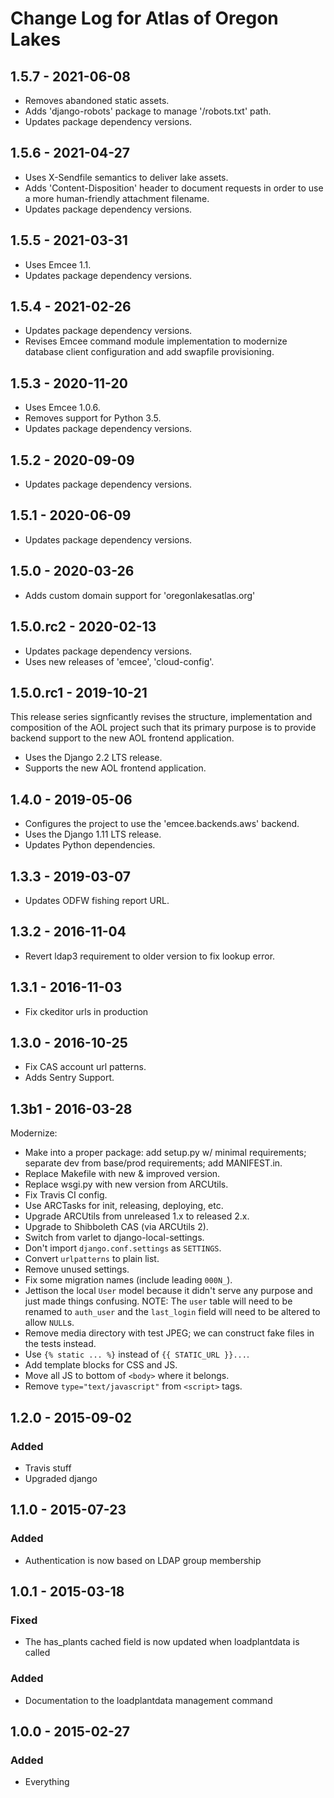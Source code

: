 # Change Log for Atlas of Oregon Lakes

## 1.5.7 - 2021-06-08

- Removes abandoned static assets.
- Adds 'django-robots' package to manage '/robots.txt' path.
- Updates package dependency versions.

## 1.5.6 - 2021-04-27

- Uses X-Sendfile semantics to deliver lake assets.
- Adds 'Content-Disposition' header to document requests in
  order to use a more human-friendly attachment filename.
- Updates package dependency versions.

## 1.5.5 - 2021-03-31

- Uses Emcee 1.1.
- Updates package dependency versions.

## 1.5.4 - 2021-02-26

- Updates package dependency versions.
- Revises Emcee command module implementation to modernize
  database client configuration and add swapfile provisioning.

## 1.5.3 - 2020-11-20

- Uses Emcee 1.0.6.
- Removes support for Python 3.5.
- Updates package dependency versions.

## 1.5.2 - 2020-09-09

- Updates package dependency versions.

## 1.5.1 - 2020-06-09

- Updates package dependency versions.

## 1.5.0 - 2020-03-26

- Adds custom domain support for 'oregonlakesatlas.org'

## 1.5.0.rc2 - 2020-02-13

- Updates package dependency versions.
- Uses new releases of 'emcee', 'cloud-config'.

## 1.5.0.rc1 - 2019-10-21

This release series signficantly revises the structure, implementation
and composition of the AOL project such that its primary purpose is
to provide backend support to the new AOL frontend application.

- Uses the Django 2.2 LTS release.
- Supports the new AOL frontend application.

## 1.4.0 - 2019-05-06

- Configures the project to use the 'emcee.backends.aws' backend.
- Uses the Django 1.11 LTS release.
- Updates Python dependencies.

## 1.3.3 - 2019-03-07

- Updates ODFW fishing report URL.

## 1.3.2 - 2016-11-04

- Revert ldap3 requirement to older version to fix lookup error.

## 1.3.1 - 2016-11-03

- Fix ckeditor urls in production

## 1.3.0 - 2016-10-25

- Fix CAS account url patterns.
- Adds Sentry Support.

## 1.3b1 - 2016-03-28

Modernize:

- Make into a proper package: add setup.py w/ minimal requirements;
  separate dev from base/prod requirements; add MANIFEST.in.
- Replace Makefile with new & improved version.
- Replace wsgi.py with new version from ARCUtils.
- Fix Travis CI config.
- Use ARCTasks for init, releasing, deploying, etc.
- Upgrade ARCUtils from unreleased 1.x to released 2.x.
- Upgrade to Shibboleth CAS (via ARCUtils 2).
- Switch from varlet to django-local-settings.
- Don't import `django.conf.settings` as `SETTINGS`.
- Convert `urlpatterns` to plain list.
- Remove unused settings.
- Fix some migration names (include leading `000N_`).
- Jettison the local `User` model because it didn't serve any purpose
  and just made things confusing. NOTE: The `user` table will need to be
  renamed to `auth_user` and the `last_login` field will need to be
  altered to allow `NULL`s.
- Remove media directory with test JPEG; we can construct fake files in
  the tests instead.
- Use `{% static ... %}` instead of `{{ STATIC_URL }}...`.
- Add template blocks for CSS and JS.
- Move all JS to bottom of `<body>` where it belongs.
- Remove `type="text/javascript"` from `<script>` tags.

## 1.2.0 - 2015-09-02

### Added

- Travis stuff
- Upgraded django


## 1.1.0 - 2015-07-23

### Added

- Authentication is now based on LDAP group membership


## 1.0.1 - 2015-03-18

### Fixed

- The has_plants cached field is now updated when loadplantdata is called

### Added

- Documentation to the loadplantdata management command


## 1.0.0 - 2015-02-27

### Added

- Everything
